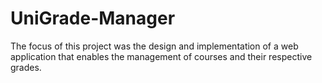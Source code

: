 # UniGrade-Manager
The focus of this project was the design and implementation of a web application that enables the management of courses and their respective grades.
